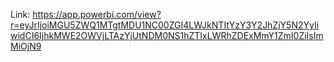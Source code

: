 
Link: https://app.powerbi.com/view?r=eyJrIjoiMGU5ZWQ1MTgtMDU1NC00ZGI4LWJkNTItYzY3Y2JhZjY5N2YyIiwidCI6IjhkMWE2OWVjLTAzYjUtNDM0NS1hZTIxLWRhZDExMmY1ZmI0ZiIsImMiOjN9
